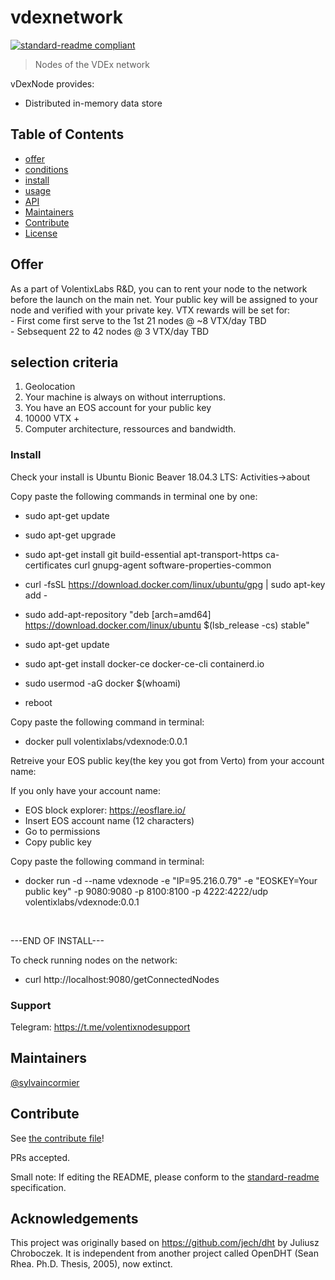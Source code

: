 # vdexnetwork

[![standard-readme compliant](https://img.shields.io/badge/standard--readme-OK-green.svg?style=flat-square)](https://github.com/RichardLitt/standard-readme)

> Nodes of the VDEx network

vDexNode provides:

- Distributed in-memory data store 


## Table of Contents

- [offer](#offer)
- [conditions](#conditions)
- [install](#install)
- [usage](#usage)
- [API](#api)
- [Maintainers](#maintainers)
- [Contribute](#contribute)
- [License](#license)



## Offer
As a part of VolentixLabs R&D, 
you can to rent your node to the 
network before the launch on the main net.
Your public key will be assigned to your node and verified with your private key.
VTX rewards will be set for: <br />
    -  First come first serve to the 1st 21 nodes @ ~8 VTX/day TBD<br />
    -  Sebsequent 22 to 42 nodes @ 3 VTX/day TBD<br />



## selection criteria
1. Geolocation
2. Your machine is always on without interruptions.
3. You have an EOS account for your public key 
4. 10000 VTX + 
5. Computer architecture, ressources and bandwidth.
     

  
### Install

Check your install is Ubuntu Bionic Beaver 18.04.3 LTS: Activities->about

Copy paste the following commands in terminal one by one:

* sudo apt-get update
* sudo apt-get upgrade
* sudo apt-get install git build-essential apt-transport-https ca-certificates curl gnupg-agent software-properties-common
* curl -fsSL https://download.docker.com/linux/ubuntu/gpg | sudo apt-key add -
* sudo add-apt-repository "deb [arch=amd64] https://download.docker.com/linux/ubuntu $(lsb_release -cs) stable"
* sudo apt-get update
* sudo apt-get install docker-ce docker-ce-cli containerd.io
* sudo usermod -aG docker $(whoami)

* reboot

Copy paste the following command in terminal:
* docker pull volentixlabs/vdexnode:0.0.1

Retreive your EOS public key(the key you got from Verto) from your account name:<br />

If you only have your account name:

* EOS block explorer: https://eosflare.io/
* Insert EOS account name (12 characters)
* Go to permissions
* Copy public key


Copy paste the following command in terminal:
* docker run -d --name vdexnode -e "IP=95.216.0.79" -e "EOSKEY=Your public key" -p 9080:9080 -p 8100:8100 -p 4222:4222/udp volentixlabs/vdexnode:0.0.1
<br />

---END OF INSTALL---

To check running nodes on the network:
* curl http://localhost:9080/getConnectedNodes

### Support
Telegram: https://t.me/volentixnodesupport


## Maintainers

[@sylvaincormier](https://github.com/sylvaincormier)

## Contribute

See [the contribute file](.github/CONTRIBUTING.md)!

PRs accepted.

Small note: If editing the README, please conform to the [standard-readme](https://github.com/RichardLitt/standard-readme) specification.

## Acknowledgements
This project was originally based on https://github.com/jech/dht by Juliusz Chroboczek.
It is independent from another project called OpenDHT (Sean Rhea. Ph.D. Thesis, 2005), now extinct.
